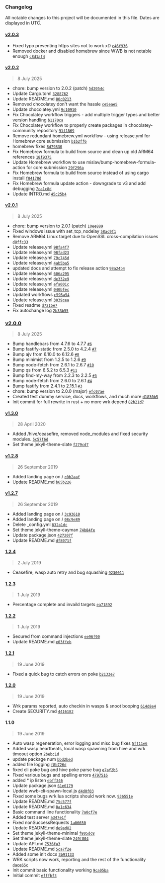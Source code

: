 ### Changelog

All notable changes to this project will be documented in this file. Dates are displayed in UTC.

#### [v2.0.3](https://github.com/Phara0h/WaspsWithBazookas/compare/v2.0.2...v2.0.3)

- Fixed typo preventing https sites not to work xD [`c46f936`](https://github.com/Phara0h/WaspsWithBazookas/commit/c46f9368492dd4b6a8141942bd1d3d11b2486947)
- Removed docker and disabled homebrew since WWB is not notable enough [`c8d1af4`](https://github.com/Phara0h/WaspsWithBazookas/commit/c8d1af4d031bd60a5adf8616cb82811c32957db7)

#### [v2.0.2](https://github.com/Phara0h/WaspsWithBazookas/compare/v2.0.1...v2.0.2)

> 8 July 2025

- chore: bump version to 2.0.2 (patch) [`5d2054c`](https://github.com/Phara0h/WaspsWithBazookas/commit/5d2054c2abbc640beeed2777bd4d3a0b860c76b0)
- Update Cargo.toml [`3288762`](https://github.com/Phara0h/WaspsWithBazookas/commit/328876217bf890f8f9c05c6254b7586ef464c20a)
- Update README.md [`80c0213`](https://github.com/Phara0h/WaspsWithBazookas/commit/80c02136b050ed2405a4ac9998fe6b236b6c7b38)
- Removed chocolatey don't want the hassle [`ce5eae5`](https://github.com/Phara0h/WaspsWithBazookas/commit/ce5eae52542e736a61e7a4bb35468e09d97f4f7b)
- Update chocolatey.yml [`9c10910`](https://github.com/Phara0h/WaspsWithBazookas/commit/9c1091054237b1698be8106332fe3994496f8713)
- Fix Chocolatey workflow triggers - add multiple trigger types and better version handling [`b1170ca`](https://github.com/Phara0h/WaspsWithBazookas/commit/b1170cac90eee9b53b9b0bc2c039e1d5c1a06998)
- Fix Chocolatey workflow to properly create packages in chocolatey-community repository [`91f1869`](https://github.com/Phara0h/WaspsWithBazookas/commit/91f1869ddb44b7d288a96b3e199eb33f4347c0c3)
- Remove redundant homebrew.yml workflow - using release.yml for Homebrew core submission [`b1b2ff6`](https://github.com/Phara0h/WaspsWithBazookas/commit/b1b2ff68bd05ae062f23f009c857fea6eb093b88)
- homebrew fixes [`8d79830`](https://github.com/Phara0h/WaspsWithBazookas/commit/8d798305e6a917e7708508f947628ec1c8514eb3)
- Fix Homebrew formula to build from source and clean up old ARM64 references [`18f9375`](https://github.com/Phara0h/WaspsWithBazookas/commit/18f9375cc4a053d6bfdafdeff4619054f26b3615)
- Update Homebrew workflow to use mislav/bump-homebrew-formula-action for core submission [`29f296a`](https://github.com/Phara0h/WaspsWithBazookas/commit/29f296a792cae96cf99e4ce076b31c3958e00c47)
- Fix Homebrew formula to build from source instead of using cargo install [`f84178d`](https://github.com/Phara0h/WaspsWithBazookas/commit/f84178d02b41def445037d01dc713848fe1b2dfe)
- Fix Homebrew formula update action - downgrade to v3 and add debugging [`7ca1c8d`](https://github.com/Phara0h/WaspsWithBazookas/commit/7ca1c8df96aea8df7a86fe9bac12fb06518dea7a)
- Update INTRO.md [`45c25b4`](https://github.com/Phara0h/WaspsWithBazookas/commit/45c25b405718786974f2a204a270edb7f556f0e5)

#### [v2.0.1](https://github.com/Phara0h/WaspsWithBazookas/compare/v2.0.0...v2.0.1)

> 8 July 2025

- chore: bump version to 2.0.1 (patch) [`10ee889`](https://github.com/Phara0h/WaspsWithBazookas/commit/10ee889468b9e29d617e4984375c505cf483bbe9)
- Fixed windows issue with set_tcp_nodelay [`58ac9f1`](https://github.com/Phara0h/WaspsWithBazookas/commit/58ac9f17c732d50a26474a9a68d6aa87eb74b56b)
- Remove ARM64 Linux target due to OpenSSL cross-compilation issues [`d8ffc33`](https://github.com/Phara0h/WaspsWithBazookas/commit/d8ffc338bf1f708c5bd8430cfd057fdf5b39336b)
- Update release.yml [`98fa4f7`](https://github.com/Phara0h/WaspsWithBazookas/commit/98fa4f7415748c1021b047cd343c9e962382652b)
- Update release.yml [`98fad23`](https://github.com/Phara0h/WaspsWithBazookas/commit/98fad2330da4e6f05fe2e333651bdfa614042c5c)
- Update release.yml [`79c745d`](https://github.com/Phara0h/WaspsWithBazookas/commit/79c745d596582f638a12f6a207e43cb0a1422354)
- Update release.yml [`4ab5ba5`](https://github.com/Phara0h/WaspsWithBazookas/commit/4ab5ba5161c08362948962e0fde36971ee12ea2d)
- updated docs and attempt to fix release action [`98a24b4`](https://github.com/Phara0h/WaspsWithBazookas/commit/98a24b4436890ebc5de09383808c947e74023c7c)
- Update release.yml [`606a295`](https://github.com/Phara0h/WaspsWithBazookas/commit/606a29540651f21e130980f02796e58e58ec6a1a)
- Update release.yml [`de332e9`](https://github.com/Phara0h/WaspsWithBazookas/commit/de332e963840e045fe62254fa4881af5f0ed7ad1)
- Update release.yml [`efa001c`](https://github.com/Phara0h/WaspsWithBazookas/commit/efa001c101a6d26a14542bf19ba5ccfa47cf8197)
- Update release.yml [`040bfec`](https://github.com/Phara0h/WaspsWithBazookas/commit/040bfec1f47e4b7884fdb33a7f31381a623a5d4a)
- Updated workflows [`c595a54`](https://github.com/Phara0h/WaspsWithBazookas/commit/c595a54fbbde72bc295ebe0e4cdcb948a3f5d9c3)
- Update release.yml [`3039cea`](https://github.com/Phara0h/WaspsWithBazookas/commit/3039cea1bf9a367d39e19e702bb9116dbd32549a)
- Fixed readme [`d7215e7`](https://github.com/Phara0h/WaspsWithBazookas/commit/d7215e7cc670f9a92e41546134bc82f5da5a0434)
- Fix autochange log [`2b33b55`](https://github.com/Phara0h/WaspsWithBazookas/commit/2b33b55df4079d7819b29c19671d15ddb9a3bd5e)

### [v2.0.0](https://github.com/Phara0h/WaspsWithBazookas/compare/v1.3.0...v2.0.0)

> 8 July 2025

- Bump handlebars from 4.7.6 to 4.7.7 [`#6`](https://github.com/Phara0h/WaspsWithBazookas/pull/6)
- Bump fastify-static from 2.5.0 to 4.2.4 [`#7`](https://github.com/Phara0h/WaspsWithBazookas/pull/7)
- Bump ajv from 6.10.0 to 6.12.6 [`#8`](https://github.com/Phara0h/WaspsWithBazookas/pull/8)
- Bump minimist from 1.2.5 to 1.2.6 [`#9`](https://github.com/Phara0h/WaspsWithBazookas/pull/9)
- Bump node-fetch from 2.6.1 to 2.6.7 [`#10`](https://github.com/Phara0h/WaspsWithBazookas/pull/10)
- Bump qs from 6.5.2 to 6.5.3 [`#11`](https://github.com/Phara0h/WaspsWithBazookas/pull/11)
- Bump find-my-way from 2.2.3 to 2.2.5 [`#5`](https://github.com/Phara0h/WaspsWithBazookas/pull/5)
- Bump node-fetch from 2.6.0 to 2.6.1 [`#4`](https://github.com/Phara0h/WaspsWithBazookas/pull/4)
- Bump fastify from 2.4.1 to 2.15.1 [`#3`](https://github.com/Phara0h/WaspsWithBazookas/pull/3)
- chore: bump version to 2.0.0 (major) [`efc07ae`](https://github.com/Phara0h/WaspsWithBazookas/commit/efc07ae513bd517fc3f64ef274ece5fbe7f034ac)
- Created test dummy service, docs, workflows, and much more [`d1830b5`](https://github.com/Phara0h/WaspsWithBazookas/commit/d1830b5fd3e62aa6c918b81c5a348aedeaa62a7f)
- Init commit for full rewrite in rust + no more wrk depend [`82b21d7`](https://github.com/Phara0h/WaspsWithBazookas/commit/82b21d7bd5789c94884178ac8385e093ddf67497)

#### [v1.3.0](https://github.com/Phara0h/WaspsWithBazookas/compare/v1.2.8...v1.3.0)

> 28 April 2020

- Added /hive/ceasefire, removed node_modules and fixed security modules. [`5c57f6d`](https://github.com/Phara0h/WaspsWithBazookas/commit/5c57f6d0af921dd08ee38bf8dab9628fe59d5697)
- Set theme jekyll-theme-slate [`f279cd7`](https://github.com/Phara0h/WaspsWithBazookas/commit/f279cd7d72a98ffc064b97a4b0c2626f2184cb04)

#### [v1.2.8](https://github.com/Phara0h/WaspsWithBazookas/compare/v1.2.7...v1.2.8)

> 26 September 2019

- Added landing page on / [`c0b2aaf`](https://github.com/Phara0h/WaspsWithBazookas/commit/c0b2aafd68fd0e50aacc7ac357db3e593b42449e)
- Update README.md [`b65b226`](https://github.com/Phara0h/WaspsWithBazookas/commit/b65b226b2c32be93150c263931c5efe1abcab1d3)

#### [v1.2.7](https://github.com/Phara0h/WaspsWithBazookas/compare/1.2.4...v1.2.7)

> 26 September 2019

- Added landing page on / [`3c93610`](https://github.com/Phara0h/WaspsWithBazookas/commit/3c93610143002c55a8d01ad44123b89ddd2e1e74)
- Added landing page on / [`08c9e89`](https://github.com/Phara0h/WaspsWithBazookas/commit/08c9e894617717f0c16528307520669938793021)
- Delete _config.yml [`832a1dc`](https://github.com/Phara0h/WaspsWithBazookas/commit/832a1dcc321e60f7924688a7fa895180638918a6)
- Set theme jekyll-theme-cayman [`74b84fe`](https://github.com/Phara0h/WaspsWithBazookas/commit/74b84fea99c34fb7d356b1ac8b08e8281295989c)
- Update package.json [`427207f`](https://github.com/Phara0h/WaspsWithBazookas/commit/427207f3dd6ac22dc29dde4018d0e77a800ac649)
- Update README.md [`df8071f`](https://github.com/Phara0h/WaspsWithBazookas/commit/df8071f18e9ae25f9030039b1a5d8bcc48a241b4)

#### [1.2.4](https://github.com/Phara0h/WaspsWithBazookas/compare/1.2.3...1.2.4)

> 2 July 2019

- Ceasefire, wasp auto retry and bug squashing [`9230011`](https://github.com/Phara0h/WaspsWithBazookas/commit/9230011b431c88231e67d71b23cbde447226616c)

#### [1.2.3](https://github.com/Phara0h/WaspsWithBazookas/compare/1.2.2...1.2.3)

> 1 July 2019

- Percentage complete and invaild targets [`ea71892`](https://github.com/Phara0h/WaspsWithBazookas/commit/ea71892bf7122fe99777d0d3562fe7c6131276a2)

#### [1.2.2](https://github.com/Phara0h/WaspsWithBazookas/compare/1.2.1...1.2.2)

> 1 July 2019

- Secured from command injections [`ee96f90`](https://github.com/Phara0h/WaspsWithBazookas/commit/ee96f906766e592e870d72e0d9f8bd832fc1a8ce)
- Update README.md [`e03ffeb`](https://github.com/Phara0h/WaspsWithBazookas/commit/e03ffebcfd626e42b98f3053bdb96d69bf5e1357)

#### [1.2.1](https://github.com/Phara0h/WaspsWithBazookas/compare/1.2.0...1.2.1)

> 19 June 2019

- Fixed a quick bug to catch errors on poke [`b2133e7`](https://github.com/Phara0h/WaspsWithBazookas/commit/b2133e72b51aea08678b885f583641150429a458)

#### [1.2.0](https://github.com/Phara0h/WaspsWithBazookas/compare/1.1.0...1.2.0)

> 19 June 2019

- Wrk params reported,  auto checkin in wasps & snoot booping [`614d8e4`](https://github.com/Phara0h/WaspsWithBazookas/commit/614d8e44873475e542eae8813f6a3ec6ddf7130a)
- Create SECURITY.md [`4416182`](https://github.com/Phara0h/WaspsWithBazookas/commit/4416182199ac3152f567bdaa7eb4906130362092)

#### 1.1.0

> 19 June 2019

- Auto wasp regeneration, error logging and misc bug fixes [`5ff11e6`](https://github.com/Phara0h/WaspsWithBazookas/commit/5ff11e60bf5989f90799f6d5ae75268661062338)
- Added wasp heartbeats, local wasp spawning from hive and wrk timeout option [`2bebc1d`](https://github.com/Phara0h/WaspsWithBazookas/commit/2bebc1d824db0569522dd32974f152ee43ed0f4b)
- update package num [`bbd2bed`](https://github.com/Phara0h/WaspsWithBazookas/commit/bbd2bed509c1fecc25d86e92b3e05cc04e0a7528)
- added file logging [`f8b726d`](https://github.com/Phara0h/WaspsWithBazookas/commit/f8b726d0df6a5aed09f96f968dcf3cbe5498157e)
- fixed cli poke bug and hive poke parse bug [`e7af2b5`](https://github.com/Phara0h/WaspsWithBazookas/commit/e7af2b5ac2cf3d2f38f2f0aae323e06600804586)
- Fixed various bugs and spelling errors [`4797516`](https://github.com/Phara0h/WaspsWithBazookas/commit/479751642ba95feb4ce806e25ff348841af64e37)
- added * ip listen [`ebff346`](https://github.com/Phara0h/WaspsWithBazookas/commit/ebff3466faacbadbf8aa0b96e198e03e8572c168)
- Update package.json [`61e6179`](https://github.com/Phara0h/WaspsWithBazookas/commit/61e61790bb4fca46e9fb7570d27e47929e847a74)
- Update wwb-cli-spawn-local.js [`d4d0f03`](https://github.com/Phara0h/WaspsWithBazookas/commit/d4d0f03043da4623d56b2d9bb1c722bc48dc3dde)
- Fixed some bugs wrk lua scripts should work now. [`936551e`](https://github.com/Phara0h/WaspsWithBazookas/commit/936551e3c1544c82160ccf95aaec4751d066a213)
- Update README.md [`75c577f`](https://github.com/Phara0h/WaspsWithBazookas/commit/75c577f22a8acc4632c5e22d30935173f8e9792e)
- Update README.md [`0a1c634`](https://github.com/Phara0h/WaspsWithBazookas/commit/0a1c63433eca7bf738fe934b41ef65dc9c908a84)
- Basic command line functionality [`7a0cf7e`](https://github.com/Phara0h/WaspsWithBazookas/commit/7a0cf7e883c98c236aad1364404ac34eb40e073b)
- Added test server [`a347e1f`](https://github.com/Phara0h/WaspsWithBazookas/commit/a347e1f15c1da268b5a7497c2612467d14860073)
- Fixed nonSuccessRequests [`1a06650`](https://github.com/Phara0h/WaspsWithBazookas/commit/1a06650e142e10015ba6931deb7fc94e19f49e16)
- Update README.md [`de9ad82`](https://github.com/Phara0h/WaspsWithBazookas/commit/de9ad82beb5ea592b9ae851c76b15b7ac2793418)
- Set theme jekyll-theme-minimal [`f805dc8`](https://github.com/Phara0h/WaspsWithBazookas/commit/f805dc80590853f54a547b8129570eaa71cbb852)
- Set theme jekyll-theme-slate [`249f804`](https://github.com/Phara0h/WaspsWithBazookas/commit/249f8043e209677c755fdc4680b59ca6cffc4d25)
- Update API.md [`7536fa3`](https://github.com/Phara0h/WaspsWithBazookas/commit/7536fa321c6ac96ef131e7d8eb49470c58f695d5)
- Update README.md [`5ca7f2e`](https://github.com/Phara0h/WaspsWithBazookas/commit/5ca7f2eacdf7e05c57006caaf801bcf31f093fa8)
- Added some init docs [`3b91133`](https://github.com/Phara0h/WaspsWithBazookas/commit/3b91133104524cb928b20272b0652fc4634e4a9b)
- WRK scripts now work, reporting and the rest of the functionality [`dace65c`](https://github.com/Phara0h/WaspsWithBazookas/commit/dace65c8d25d899f9968e1346f877c60e33df472)
- Init commit basic functionality working [`9ca05ba`](https://github.com/Phara0h/WaspsWithBazookas/commit/9ca05babd22624f625ec80569dfe330166e31e43)
- Initial commit [`efffbf3`](https://github.com/Phara0h/WaspsWithBazookas/commit/efffbf37fea5ba0e9716517af73cbc11ac95cbd9)
